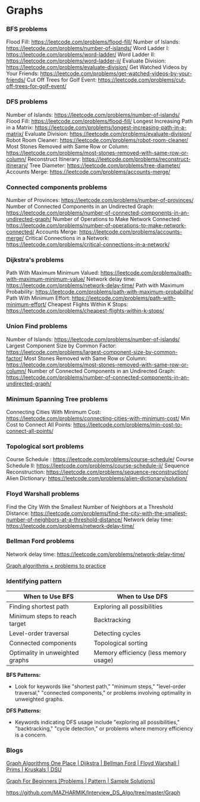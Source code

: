 # Graphs


### BFS problems

Flood Fill: https://leetcode.com/problems/flood-fill/
Number of Islands: https://leetcode.com/problems/number-of-islands/
Word Ladder I: https://leetcode.com/problems/word-ladder/
Word Ladder II: https://leetcode.com/problems/word-ladder-ii/
Evaluate Division: https://leetcode.com/problems/evaluate-division/
Get Watched Videos by Your Friends: https://leetcode.com/problems/get-watched-videos-by-your-friends/
Cut Off Trees for Golf Event: https://leetcode.com/problems/cut-off-trees-for-golf-event/


### DFS problems

Number of Islands: https://leetcode.com/problems/number-of-islands/
Flood Fill: https://leetcode.com/problems/flood-fill/
Longest Increasing Path in a Matrix: https://leetcode.com/problems/longest-increasing-path-in-a-matrix/
Evaluate Division: https://leetcode.com/problems/evaluate-division/
Robot Room Cleaner: https://leetcode.com/problems/robot-room-cleaner/
Most Stones Removed with Same Row or Column: https://leetcode.com/problems/most-stones-removed-with-same-row-or-column/
Reconstruct Itinerary: https://leetcode.com/problems/reconstruct-itinerary/
Tree Diameter: https://leetcode.com/problems/tree-diameter/
Accounts Merge: https://leetcode.com/problems/accounts-merge/

### Connected components problems

Number of Provinces: https://leetcode.com/problems/number-of-provinces/
Number of Connected Components in an Undirected Graph: https://leetcode.com/problems/number-of-connected-components-in-an-undirected-graph/
Number of Operations to Make Network Connected: https://leetcode.com/problems/number-of-operations-to-make-network-connected/
Accounts Merge: https://leetcode.com/problems/accounts-merge/
Critical Connections in a Network: https://leetcode.com/problems/critical-connections-in-a-network/

### Dijkstra's problems

Path With Maximum Minimum Valued: https://leetcode.com/problems/path-with-maximum-minimum-value/
Network delay time: https://leetcode.com/problems/network-delay-time/
Path with Maximum Probability: https://leetcode.com/problems/path-with-maximum-probability/
Path With Minimum Effort: https://leetcode.com/problems/path-with-minimum-effort/
Cheapest Flights Within K Stops: https://leetcode.com/problems/cheapest-flights-within-k-stops/

### Union Find problems

Number of Islands: https://leetcode.com/problems/number-of-islands/
Largest Component Size by Common Factor: https://leetcode.com/problems/largest-component-size-by-common-factor/
Most Stones Removed with Same Row or Column: https://leetcode.com/problems/most-stones-removed-with-same-row-or-column/
Number of Connected Components in an Undirected Graph: https://leetcode.com/problems/number-of-connected-components-in-an-undirected-graph/

### Minimum Spanning Tree problems

Connecting Cities With Minimum Cost: https://leetcode.com/problems/connecting-cities-with-minimum-cost/
Min Cost to Connect All Points: https://leetcode.com/problems/min-cost-to-connect-all-points/

### Topological sort problems

Course Schedule : https://leetcode.com/problems/course-schedule/
Course Schedule II: https://leetcode.com/problems/course-schedule-ii/
Sequence Reconstruction: https://leetcode.com/problems/sequence-reconstruction/
Alien Dictionary: https://leetcode.com/problems/alien-dictionary/solution/

### Floyd Warshall problems

Find the City With the Smallest Number of Neighbors at a Threshold Distance: https://leetcode.com/problems/find-the-city-with-the-smallest-number-of-neighbors-at-a-threshold-distance/
Network delay time: https://leetcode.com/problems/network-delay-time/

### Bellman Ford problems

Network delay time: https://leetcode.com/problems/network-delay-time/

[Graph algorithms + problems to practice](https://leetcode.com/discuss/study-guide/1326900/Graph-algorithms-%2B-problems-to-practice)

### Identifying pattern 

| When to Use BFS              | When to Use DFS                |
|------------------------------|--------------------------------|
| Finding shortest path        | Exploring all possibilities    |
| Minimum steps to reach target| Backtracking                   |
| Level-order traversal        | Detecting cycles               |
| Connected components         | Topological sorting            |
| Optimality in unweighted graphs | Memory efficiency (less memory usage) |


**BFS Patterns:**
   - Look for keywords like "shortest path," "minimum steps," "level-order traversal," "connected components," or problems involving optimality in unweighted graphs.

**DFS Patterns:**
   - Keywords indicating DFS usage include "exploring all possibilities," "backtracking," "cycle detection," or problems where memory efficiency is a concern.


### Blogs

[Graph Algorithms One Place | Dijkstra | Bellman Ford | Floyd Warshall | Prims | Kruskals | DSU
](https://leetcode.com/discuss/study-guide/969327/Graph-Algorithms-One-Place-or-Dijkstra-or-Bellman-Ford-or-Floyd-Warshall-or-Prims-or-Kruskals-or-DSU)

[Graph For Beginners [Problems | Pattern | Sample Solutions]
](https://leetcode.com/discuss/study-guide/655708/Graph-For-Beginners-Problems-or-Pattern-or-Sample-Solutions)

https://github.com/MAZHARMIK/Interview_DS_Algo/tree/master/Graph
